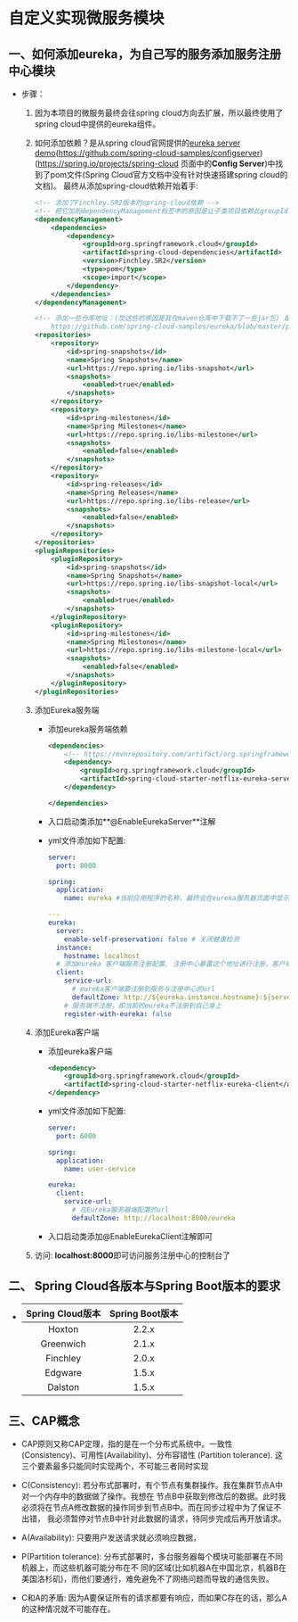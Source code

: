 # 自定义实现微服务模块

## 一、如何添加eureka，为自己写的服务添加服务注册中心模块

* 步骤：

  1. 因为本项目的微服务最终会往spring cloud方向去扩展，所以最终使用了spring cloud中提供的eureka组件。

  2. 如何添加依赖？是从spring cloud官网提供的[eureka server demo]()(https://github.com/spring-cloud-samples/configserver) (https://spring.io/projects/spring-cloud 页面中的**Config Server**)中找到了pom文件(Spring Cloud官方文档中没有针对快速搭建spring cloud的文档)。 最终从添加spring-cloud依赖开始着手: 

     ```xml
     <!-- 添加了Finchley.SR2版本的spring-cloud依赖 -->
     <!-- 把它加到dependencyManagement标签中的原因是让子类项目依赖此groupId时不再需要指定版本号 -->
     <dependencyManagement>
         <dependencies>
             <dependency>
                 <groupId>org.springframework.cloud</groupId>
                 <artifactId>spring-cloud-dependencies</artifactId>
                 <version>Finchley.SR2</version>
                 <type>pom</type>
                 <scope>import</scope>
             </dependency>
         </dependencies>
     </dependencyManagement>
     
     <!-- 添加一些仓库地址：(加这些的原因是我在maven仓库中下载不了一些jar包) 是从spring cloud官方文档中的demo中找到的
         https://github.com/spring-cloud-samples/eureka/blob/master/pom.xml -->
     <repositories>
         <repository>
             <id>spring-snapshots</id>
             <name>Spring Snapshots</name>
             <url>https://repo.spring.io/libs-snapshot</url>
             <snapshots>
                 <enabled>true</enabled>
             </snapshots>
         </repository>
         <repository>
             <id>spring-milestones</id>
             <name>Spring Milestones</name>
             <url>https://repo.spring.io/libs-milestone</url>
             <snapshots>
                 <enabled>false</enabled>
             </snapshots>
         </repository>
         <repository>
             <id>spring-releases</id>
             <name>Spring Releases</name>
             <url>https://repo.spring.io/libs-release</url>
             <snapshots>
                 <enabled>false</enabled>
             </snapshots>
         </repository>
     </repositories>
     <pluginRepositories>
         <pluginRepository>
             <id>spring-snapshots</id>
             <name>Spring Snapshots</name>
             <url>https://repo.spring.io/libs-snapshot-local</url>
             <snapshots>
                 <enabled>true</enabled>
             </snapshots>
         </pluginRepository>
         <pluginRepository>
             <id>spring-milestones</id>
             <name>Spring Milestones</name>
             <url>https://repo.spring.io/libs-milestone-local</url>
             <snapshots>
                 <enabled>false</enabled>
             </snapshots>
         </pluginRepository>
     </pluginRepositories>
     ```

  3. 添加Eureka服务端

     * 添加eureka服务端依赖

       ```xml
       <dependencies>
           <!-- https://mvnrepository.com/artifact/org.springframework.cloud/spring-cloud-starter-netflix-eureka-server -->
           <dependency>
               <groupId>org.springframework.cloud</groupId>
               <artifactId>spring-cloud-starter-netflix-eureka-server</artifactId>
           </dependency>
       
       </dependencies>
       ```

     * 入口启动类添加**@EnableEurekaServer**注解

     * yml文件添加如下配置:

       ```yml
       server:
         port: 8000
       
       spring:
         application:
           name: eureka #当前应用程序的名称，最终会在eureka服务器页面中显示实例的名字
       
       ---
       eureka:
         server:
           enable-self-preservation: false # 关闭健康检测
         instance:
           hostname: localhost
         # 添加eureka 客户端服务注册配置, 注册中心暴露这个地址进行注册，客户端就是通过此配置来关联上对应的eureka的
         client:
           service-url:
             # eureka客户端要注册到服务与注册中心的url
             defaultZone: http://${eureka.instance.hostname}:${server.port}/${spring.application.name}
           # 服务端不注册，即当前的eureka不注册到自己身上
           register-with-eureka: false
       ```

  4. 添加Eureka客户端

     * 添加eureka客户端

       ```xml
       <dependency>
           <groupId>org.springframework.cloud</groupId>
           <artifactId>spring-cloud-starter-netflix-eureka-client</artifactId>
       </dependency>
       ```

     * yml文件添加如下配置:

       ```yml
       server:
         port: 6000
       
       spring:
         application:
           name: user-service
       
       eureka:
         client:
           service-url:
             # 在Eureka服务器端配置的url
             defaultZone: http://localhost:8000/eureka
       ```

     * 入口启动类添加@EnableEurekaClient注解即可

  5. 访问: **localhost:8000**即可访问服务注册中心的控制台了



## 二、 Spring Cloud各版本与Spring Boot版本的要求

* | Spring Cloud版本 | Spring Boot版本 |
  | :--------------: | :-------------: |
  |      Hoxton      |      2.2.x      |
  |    Greenwich     |      2.1.x      |
  |     Finchley     |      2.0.x      |
  |     Edgware      |      1.5.x      |
  |     Dalston      |      1.5.x      |

## 三、CAP概念
* CAP原则又称CAP定理，指的是在一个分布式系统中。一致性(Consistency)、可用性(Availability)、分布容错性
  (Partition tolerance). 这三个要素最多只能同时实现两个，不可能三者同时实现

* C(Consistency): 若分布式部署时，有个节点有集群操作。我在集群节点A中对一个内存中的数据做了操作。我想在
  节点B中获取到修改后的数据。此时我必须将在节点A修改数据的操作同步到节点B中。而在同步过程中为了保证不出错，
  我必须暂停对节点B中针对此数据的请求，待同步完成后再开放请求。

* A(Availability): 只要用户发送请求就必须响应数据，

* P(Partition tolerance): 分布式部署时，多台服务器每个模块可能部署在不同机器上，而这些机器可能分布在不
  同的区域(比如机器A在中国北京，机器B在美国洛杉矶)，而他们要通行，难免避免不了网络问题而导致的通信失败。
   
* C和A的矛盾: 因为A要保证所有的请求都要有响应，而如果C存在的话，那么A的这种情况就不可能存在。